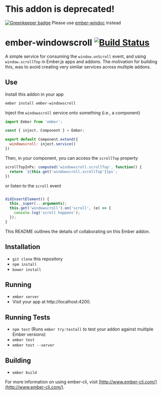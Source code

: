 # This addon is deprecated!

[![Greenkeeper badge](https://badges.greenkeeper.io/mike-north/ember-windowscroll.svg)](https://greenkeeper.io/)
Please use [ember-windoc](https://github.com/mike-north/ember-windoc) instead

# ember-windowscroll [![Build Status](https://travis-ci.org/mike-north/ember-windowscroll.svg?branch=master)](https://travis-ci.org/mike-north/ember-windowscroll)

A simple service for consuming the `window.onScroll` event, and using `window.scrollTop` in Ember.js apps and addons. The motivation for building this, was to avoid creating very similar services across multiple addons.

## Use

Install this addon in your app

```sh
ember install ember-windowscroll
```

Inject the `windowscroll` service onto something (i.e., a component) 

```js
import Ember from 'ember';

const { inject, Component } = Ember;

export default Component.extend({
  windowscroll: inject.service()
})

```

Then, in your component, you can access the `scrollTop` property

```js
scrollTopInPx: computed('windowscroll.scrollTop', function() {
  return `${this.get('windowscroll.scrollTop')}px`;
})
```

or listen to the `scroll` event

```js

didInsertElement() {
  this._super(...arguments);
  this.get('windowscroll').on('scroll', (e) => {
    console.log('scroll happens');
  });
}

```


This README outlines the details of collaborating on this Ember addon.

## Installation

* `git clone` this repository
* `npm install`
* `bower install`

## Running

* `ember server`
* Visit your app at http://localhost:4200.

## Running Tests

* `npm test` (Runs `ember try:testall` to test your addon against multiple Ember versions)
* `ember test`
* `ember test --server`

## Building

* `ember build`

For more information on using ember-cli, visit [http://www.ember-cli.com/](http://www.ember-cli.com/).

